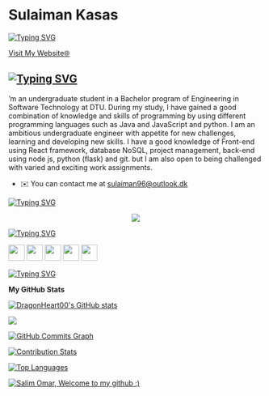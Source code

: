 Sulaiman Kasas
===========================
[![Typing SVG](https://readme-typing-svg.herokuapp.com?font=Fira+Code&weight=900&size=35&pause=1000&color=FFD2045D&multiline=true&width=441&height=100&lines=Dragon+Of+North)](https://git.io/typing-svg)

<a  rel="noopener"  target="_blank" href="https://www.scandiccompany.com/" >Visit My Website🌐</a>


[![Typing SVG](https://readme-typing-svg.herokuapp.com?font=Fira+Code&weight=900&size=25&pause=1000&color=FFD2045D&multiline=true&repeat=false&width=441&height=100&lines=Software+Engineering+Student)](https://git.io/typing-svg)
-------------------------

’m an undergraduate student in a Bachelor program of Engineering in Software Technology at DTU. During my study, I have gained a good combination of knowledge and skills of programming by using different programming languages such as Java and JavaScript and python. I am an ambitious undergraduate engineer with appetite for new challenges, learning and developing new skills. I have a good knowledge of Front-end using React framework, database NoSQL, project management, back-end using node js, python (flask) and git. but I am also open to being challenged with varied and exciting work assignments. 

* ✉️  You can contact me at [sulaiman96@outlook.dk](mailto:sulaiman96@outlook.dk)

[![Typing SVG](https://readme-typing-svg.herokuapp.com?font=Fira+Code&weight=900&size=26&pause=1000&color=FFD2045D&repeat=false&width=435&lines=My+Skills)](https://git.io/typing-svg)

<p align="center">
  <a href="https://skillicons.dev">
    <img src="https://skillicons.dev/icons?i=react,androidstudio,azure,bash,c,cs,css,docker,figma,flask,firebase,git,github,html,java,js,jenkins,kotlin,linkedin,linux,materialui,maven,mongodb,mysql,nginx,nodejs,postman,rabbitmq,ruby,threejs,ts,vscode,wordpress"/>
  </a>
</p>


[![Typing SVG](https://readme-typing-svg.herokuapp.com?font=Fira+Code&weight=900&size=26&pause=1000&color=FFD2045D&repeat=false&width=435&lines=Socials)](https://git.io/typing-svg)

<p align="left"> <a href="https://discordapp.com/users/623875866090536963" target="_blank" rel="noreferrer"><img src="https://raw.githubusercontent.com/danielcranney/readme-generator/main/public/icons/socials/discord.svg" width="32" height="32" /></a> <a href="https://www.facebook.com/sulaimankasas96" target="_blank" rel="noreferrer"><img src="https://raw.githubusercontent.com/danielcranney/readme-generator/main/public/icons/socials/facebook.svg" width="32" height="32" /></a> <a href="https://github.com/sulaimankasas" target="_blank" rel="noreferrer"><img src="https://raw.githubusercontent.com/danielcranney/readme-generator/main/public/icons/socials/github.svg" width="32" height="32" /></a> <a href="https://www.instagram.com/dragonheart_007" target="_blank" rel="noreferrer"><img src="https://raw.githubusercontent.com/danielcranney/readme-generator/main/public/icons/socials/instagram.svg" width="32" height="32" /></a> <a href="https://www.linkedin.com/in/sulaiman-kasas-61750b127/" target="_blank" rel="noreferrer"><img src="https://raw.githubusercontent.com/danielcranney/readme-generator/main/public/icons/socials/linkedin.svg" width="32" height="32" /></a></p>

[![Typing SVG](https://readme-typing-svg.herokuapp.com?font=Fira+Code&weight=900&size=26&pause=1000&color=FFD2045D&repeat=false&width=435&lines=Badges)](https://git.io/typing-svg)

<b>My GitHub Stats</b>

<a href="https://github.com/DragonHeart00"><img src="https://github-readme-stats.vercel.app/api?username=DragonHeart00&show_icons=true&hide=issues,&count_private=true&title_color=0891b2&text_color=ffffff&icon_color=0891b2&bg_color=1c1917&hide_border=true&show_icons=true" alt="DragonHeart00's GitHub stats" /></a>

<a href="https://github.com/DragonHeart00"><img src="https://github-readme-streak-stats.herokuapp.com/?user=DragonHeart00&stroke=ffffff&background=1c1917&ring=0891b2&fire=0891b2&currStreakNum=ffffff&currStreakLabel=0891b2&sideNums=ffffff&sideLabels=ffffff&dates=ffffff&hide_border=true" /></a>

<a href="https://github.com/DragonHeart00"><img src="https://activity-graph.herokuapp.com/graph?username=DragonHeart00&bg_color=1c1917&color=ffffff&line=0891b2&point=ffffff&area_color=1c1917&area=true&hide_border=true&custom_title=GitHub%20Commits%20Graph" alt="GitHub Commits Graph" /></a>


[![Contribution Stats](https://github-contribution-stats.vercel.app/api/?username=lorddashme)](https://github.com/LordDashMe/github-contribution-stats/)

<a href="https://github.com/DragonHeart00" align="left"><img src="https://github-readme-stats.vercel.app/api/top-langs/?username=DragonHeart00&langs_count=10&title_color=0891b2&text_color=ffffff&icon_color=0891b2&bg_color=1c1917&hide_border=true&locale=en&custom_title=Top%20%Languages" alt="Top Languages" /></a>

 
[![Salim Omar, Welcome to my github :)](https://pimp-my-readme.webapp.io/pimp-my-readme/wavy-banner?subtitle=Welcome%20to%20my%20github%20%3A%29&title=Salim%20Omar)](https://pimp-my-readme.webapp.io)

